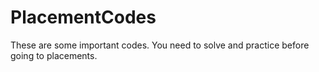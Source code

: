 # PlacementCodes
These are some important codes. You need to solve and practice before going to placements.
